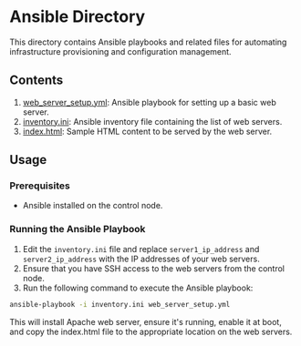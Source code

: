 # Ansible Directory

This directory contains Ansible playbooks and related files for automating infrastructure provisioning and configuration management.

## Contents

1. [web_server_setup.yml](./web_server_setup.yml): Ansible playbook for setting up a basic web server.
2. [inventory.ini](./inventory.ini): Ansible inventory file containing the list of web servers.
3. [index.html](./index.html): Sample HTML content to be served by the web server.

## Usage

### Prerequisites

- Ansible installed on the control node.

### Running the Ansible Playbook

1. Edit the `inventory.ini` file and replace `server1_ip_address` and `server2_ip_address` with the IP addresses of your web servers.
2. Ensure that you have SSH access to the web servers from the control node.
3. Run the following command to execute the Ansible playbook:

```bash
ansible-playbook -i inventory.ini web_server_setup.yml
```

This will install Apache web server, ensure it's running, enable it at boot, and copy the index.html file to the appropriate location on the web servers.